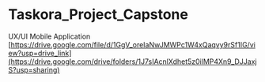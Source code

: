 # Taskora_Project_Capstone
UX/UI Mobile Application
[https://drive.google.com/file/d/1GgV_oreIaNwJMWPc1W4xQaqvy9rSf1IG/view?usp=drive_link](https://drive.google.com/drive/folders/1J7sIAcnlXdhet5z0ilMP4Xn9_DJJaxjS?usp=sharing)

